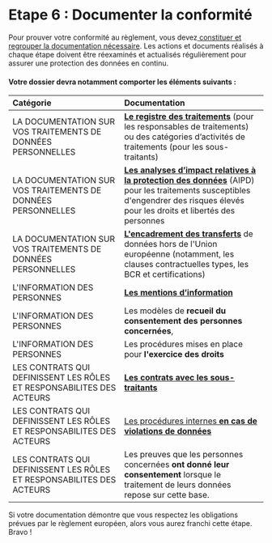 # Etape 6 : Documenter la conformité

Pour prouver votre conformité au règlement, vous devez[ constituer et regrouper la documentation nécessaire](https://www.cnil.fr/fr/documenter-la-conformite). Les actions et documents réalisés à chaque étape doivent être réexaminés et actualisés régulièrement pour assurer une protection des données en continu. 

#### Votre dossier devra notamment comporter les éléments suivants :

| Catégorie |  Documentation |
| :--- | :--- |
| LA DOCUMENTATION SUR VOS TRAITEMENTS DE DONNÉES PERSONNELLES |  [**Le registre des traitements**](https://www.cnil.fr/fr/RGDP-le-registre-des-activites-de-traitement) \(pour les responsables de traitements\)  ou des catégories d’activités de traitements \(pour les sous-traitants\) |
| LA DOCUMENTATION SUR VOS TRAITEMENTS DE DONNÉES PERSONNELLES |  [**Les analyses d’impact relatives à la protection des données**](https://www.cnil.fr/fr/RGPD-analyse-impact-protection-des-donnees-aipd) \(AIPD\) pour les traitements susceptibles d'engendrer des risques élevés pour les droits et libertés des personnes |
| LA DOCUMENTATION SUR VOS TRAITEMENTS DE DONNÉES PERSONNELLES |  [**L'encadrement des transferts**](https://www.cnil.fr/fr/transferts-de-donnees-hors-ue-ce-qui-change-avec-le-reglement-general-sur-la-protection-des-donnees) de données hors de l'Union européenne \(notamment, les clauses contractuelles types, les BCR et certifications\) |
| L'INFORMATION DES PERSONNES |  [**Les mentions d’information**](https://www.cnil.fr/fr/conformite-rgpd-information-des-personnes-et-transparence) |
| L'INFORMATION DES PERSONNES |  ​Les modèles de **recueil du consentement des personnes concernées**, |
| L'INFORMATION DES PERSONNES |  Les procédures mises en place pour **l'exercice des droits** |
| LES CONTRATS QUI DEFINISSENT LES RÔLES ET RESPONSABILITES DES ACTEURS |  [**Les contrats avec les sous-traitants**](https://www.cnil.fr/fr/sous-traitance-exemple-de-clauses) |
| LES CONTRATS QUI DEFINISSENT LES RÔLES ET RESPONSABILITES DES ACTEURS |  [Les procédures internes **en cas de violations de données**](https://www.cnil.fr/fr/les-violations-de-donnees-personnelles) |
| LES CONTRATS QUI DEFINISSENT LES RÔLES ET RESPONSABILITES DES ACTEURS |  Les preuves que les personnes concernées **ont donné leur consentement** lorsque le traitement de leurs données repose sur cette base. |

Si votre documentation démontre que vous respectez les obligations prévues par le règlement européen, alors vous aurez franchi cette étape. Bravo !



